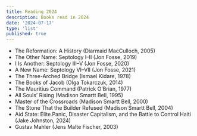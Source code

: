```yaml
---
title: Reading 2024
description: Books read in 2024
date: '2024-07-17'
type: 'list'
published: true
---
```


- The Reformation: A History (Diarmaid MacCulloch, 2005)
- The Other Name: Septology I–II (Jon Fosse, 2019)
- I Is Another: Septology III–V (Jon Fosse, 2020)
- A New Name: Septology VI–VII (Jon Fosse, 2021)
- The Three-Arched Bridge (Ismael Kidare, 1978)
- The Books of Jacob (Olga Tokarczuk, 2014)
- The Mauritius Command (Patrick O’Brian, 1977)
- All Souls’ Rising (Madison Smartt Bell, 1995)
- Master of the Crossroads (Madison Smartt Bell, 2000)
- The Stone That the Builder Refused (Madison Smartt Bell, 2004)
- Aid State: Elite Panic, Disaster Capitalism, and the Battle to Control Haiti (Jake Johnston, 2024)
- Gustav Mahler (Jens Malte Fischer, 2003)
